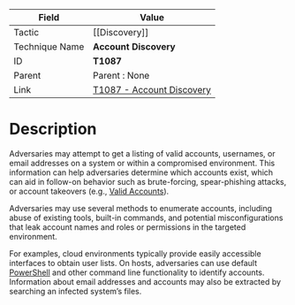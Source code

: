 
|Field|Value|
|---|---|
|Tactic|[[Discovery]]|
|Technique Name|**Account Discovery**|
|ID|**T1087**|
|Parent|Parent : None|
|Link|[T1087 - Account Discovery](https://attack.mitre.org/techniques/T1087)|

# Description

Adversaries may attempt to get a listing of valid accounts, usernames, or email addresses on a system or within a compromised environment. This information can help adversaries determine which accounts exist, which can aid in follow-on behavior such as brute-forcing, spear-phishing attacks, or account takeovers (e.g., [Valid Accounts](https://attack.mitre.org/techniques/T1078)).

Adversaries may use several methods to enumerate accounts, including abuse of existing tools, built-in commands, and potential misconfigurations that leak account names and roles or permissions in the targeted environment.

For examples, cloud environments typically provide easily accessible interfaces to obtain user lists. On hosts, adversaries can use default [PowerShell](https://attack.mitre.org/techniques/T1059/001) and other command line functionality to identify accounts. Information about email addresses and accounts may also be extracted by searching an infected system’s files.